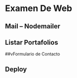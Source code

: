 # Examen De Web<br>
## Mail – Nodemailer
## Listar Portafolios
##vFormulario de Contacto
## Deploy


 
 
